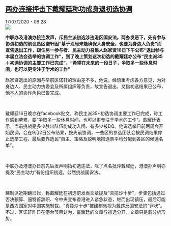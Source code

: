 <!--1594968906000-->
[两办连接抨击下戴耀廷称功成身退初选协调](http://www.rfi.fr//cn/%E6%B8%AF%E6%BE%B3%E5%8F%B0/20200717-%E4%B8%A4%E5%8A%9E%E8%BF%9E%E6%8E%A5%E6%8A%A8%E5%87%BB%E4%B8%8B%E6%88%B4%E8%80%80%E5%BB%B7%E7%A7%B0%E5%8A%9F%E6%88%90%E8%BA%AB%E9%80%80%E5%88%9D%E9%80%89%E5%8D%8F%E8%B0%83)
------

<div>17/07/2020 - 08:28</div><img src="https://s.rfi.fr/media/display/91354492-c493-11ea-8734-005056bf87d6/w:310/p:16x9/2020-07-12T103800Z_865669751_RC2MRH9DIZFT_RTRMADP_3_HONGKONG-ELECTION.JPG"><p><strong>中联办及港澳办接连发声，斥民主派初选涉违港区国安法。两办发恶下，先有参与协调初选的前议员区诺轩因“基于现局未能确保人身安全，也要为身边人负责”而宣告退出工作，跟住另一参与者、民主动力召集人赵家贤16日下午公布“退出参与本届立法会选举的协调工作”，到了晚上策划这次初选的戴耀廷亦公布“民主派35＋初选协调的主要工作已完成”，“希望在未来的一段日子，争取多一些休息时间，也可以更专注于学术的工作”</strong></p><div class="t-content__body u-clearfix"><div class="m-interstitial"></div><p>赵家贤退出的原因与早前区诺轩的理由差不多，他说，经慎重考虑各方意见，为对身边人、民主动力执委会及所属组织等负责，故宣告退出，又指初选结果已公布，他本人的协作角色已告完成。</p><p> </p><p>戴耀廷16日晚亦在facebook贴文，称民主派35+初选协调主要工作已完成，称工作感到劳累，要“争取多一些休息时间，也可以更专注于学术的工作”。戴耀廷表示，当前挑战是多少胜出队伍能成功入闸、有多少被DQ。他说选举日前两周会开始民调，会在9月2日公布结果，按先前协调，一些区的参选团队会按民调结果停止选举工程，最后要靠选民“自主、策略及聪明地把选票平均分配到各区的候选名单”。</p><p> </p><p>中联办及港澳办日前先后发声明指初选违法，除了点名批评戴耀廷，港澳办声明亦提及“民主动力”有份组织初选，公然挑战国安法。</p><p> </p><p>建制派近期翻旧帐，称戴耀廷在初选前发表文章提及“真揽炒十步”，步骤包括通过否决预算、逼特首辞职、令中央宣布香港进入紧急状态，继而出现镇压，最后可能是西方国家对中国实施制裁。“真揽炒十步”被建制派视为戴违反国安法的“罪状”。不过，区诺轩昨日在港台节目认为，戴耀廷的文章与初选分开，文章只是戴分析形势。</p><div class="o-self-promo o-self-promo--nl o-self-promo--hidden" data-selfpromo-newsletter></div><div class="o-self-promo o-self-promo--app o-self-promo--hidden" data-selfpromo-app></div></div>
